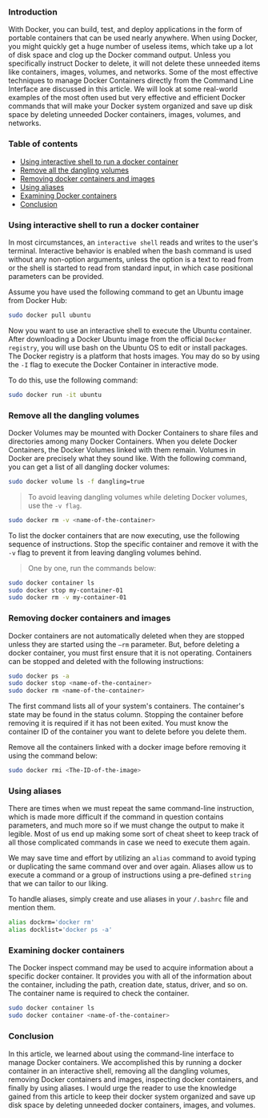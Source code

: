 ### Introduction

With Docker, you can build, test, and deploy applications in the form of portable containers that can be used nearly anywhere. When using Docker, you might quickly get a huge number of useless items, which take up a lot of disk space and clog up the Docker command output. Unless you specifically instruct Docker to delete, it will not delete these unneeded items like containers, images, volumes, and networks. Some of the most effective techniques to manage Docker Containers directly from the Command Line Interface are discussed in this article. We will look at some real-world examples of the most often used but very effective and efficient Docker commands that will make your Docker system organized and save up disk space by deleting unneeded Docker containers, images, volumes, and networks.

### Table of contents

- [Using interactive shell to run a docker container](#using-interactive-shell-to-run-a-docker-container)
- [Remove all the dangling volumes](#remove-all-the-dangling-volumes)
- [Removing docker containers and images](#removing-docker-containers-and-images)
- [Using aliases](#using-aliases)
- [Examining Docker containers](#examining-docker-containers)
- [Conclusion](#conclusion)

### Using interactive shell to run a docker container

In most circumstances, an `interactive shell` reads and writes to the user's terminal. Interactive behavior is enabled when the bash command is used without any non-option arguments, unless the option is a text to read from or the shell is started to read from standard input, in which case positional parameters can be provided.

Assume you have used the following command to get an Ubuntu image from Docker Hub:

```bash
sudo docker pull ubuntu
```

Now you want to use an interactive shell to execute the Ubuntu container. After downloading a Docker Ubuntu image from the official `Docker registry`, you will use bash on the Ubuntu OS to edit or install packages. The Docker registry is a platform that hosts images. You may do so by using the `-I` flag to execute the Docker Container in interactive mode.

To do this, use the following command:

```bash
sudo docker run -it ubuntu
```

### Remove all the dangling volumes

Docker Volumes may be mounted with Docker Containers to share files and directories among many Docker Containers. When you delete Docker Containers, the Docker Volumes linked with them remain. Volumes in Docker are precisely what they sound like. With the following command, you can get a list of all dangling docker volumes:

```bash
sudo docker volume ls -f dangling=true
```

> To avoid leaving dangling volumes while deleting Docker volumes, use the `-v flag`.

```bash
sudo docker rm -v <name-of-the-container>
```

To list the docker containers that are now executing, use the following sequence of instructions. Stop the specific container and remove it with the `-v` flag to prevent it from leaving dangling volumes behind.

>One by one, run the commands below:

```bash
sudo docker container ls
sudo docker stop my-container-01
sudo docker rm -v my-container-01
```

### Removing docker containers and images

Docker containers are not automatically deleted when they are stopped unless they are started using the `—rm` parameter. But, before deleting a docker container, you must first ensure that it is not operating. Containers can be stopped and deleted with the following instructions:

```bash
sudo docker ps -a
sudo docker stop <name-of-the-container>
sudo docker rm <name-of-the-container> 
```

The first command lists all of your system's containers. The container's state may be found in the status column. Stopping the container before removing it is required if it has not been exited. You must know the container ID of the container you want to delete before you delete them.

Remove all the containers linked with a docker image before removing it using the command below:

```bash
sudo docker rmi <The-ID-of-the-image>
```

### Using aliases

There are times when we must repeat the same command-line instruction, which is made more difficult if the command in question contains parameters, and much more so if we must change the output to make it legible. Most of us end up making some sort of cheat sheet to keep track of all those complicated commands in case we need to execute them again.

We may save time and effort by utilizing an `alias` command to avoid typing or duplicating the same command over and over again. Aliases allow us to execute a command or a group of instructions using a pre-defined `string` that we can tailor to our liking.

To handle aliases, simply create and use aliases in your `/.bashrc` file and mention them.

```bash
alias dockrm='docker rm'
alias docklist='docker ps -a'
```

### Examining docker containers 

The Docker inspect command may be used to acquire information about a specific docker container. It provides you with all of the information about the container, including the path, creation date, status, driver, and so on. The container name is required to check the container.

```bash
sudo docker container ls 
sudo docker container <name-of-the-container>
```

### Conclusion

In this article, we learned about using the command-line interface to manage Docker containers. We accomplished this by running a docker container in an interactive shell, removing all the dangling volumes, removing Docker containers and images, inspecting docker containers, and finally by using aliases. I would urge the reader to use the knowledge gained from this article to keep their docker system organized and save up disk space by deleting unneeded docker containers, images, and volumes.
